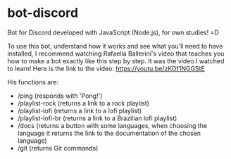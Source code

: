 # bot-discord

Bot for Discord developed with JavaScript (Node.js), for own studies! =D

To use this bot, understand how it works and see what you'll need to have installed, I recommend watching Rafaella Ballerini's video that teaches you how to make a bot exactly like this step by step. It was the video I watched to learn!
Here is the link to the video: https://youtu.be/zKOf1NGGStE

His functions are:

- /ping (responds with 'Pong!')
- /playlist-rock (returns a link to a rock playlist)
- /playlist-lofi (returns a link to a lofi playlist)
- /playlist-lofi-br (returns a link to a Brazilian lofi playlist)
- /docs (returns a button with some languages, when choosing the language it returns the link to the documentation of the chosen language)
- /git (returns Git commands)
